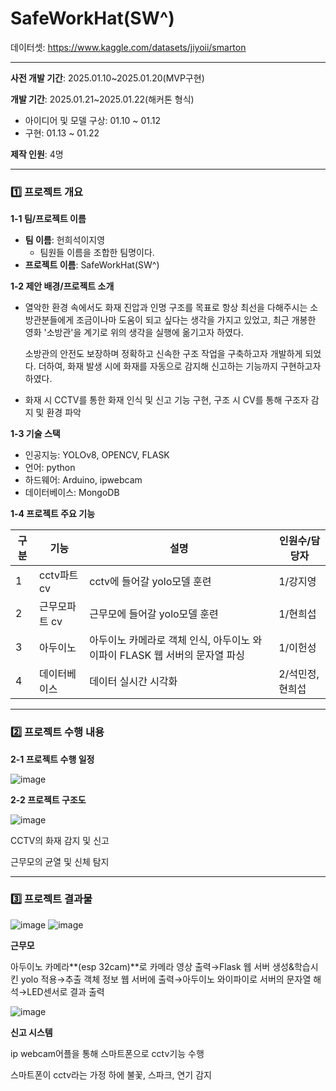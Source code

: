 # SafeWorkHat(SW^)
데이터셋: https://www.kaggle.com/datasets/jiyoii/smarton 

---

**사전 개발 기간**: 2025.01.10~2025.01.20(MVP구현)

**개발 기간**: 2025.01.21~2025.01.22(해커톤 형식)

- 아이디어 및 모델 구상: 01.10 ~ 01.12
- 구현: 01.13 ~ 01.22

**제작 인원**: 4명

---

### **1️⃣ 프로젝트 개요**

**1-1 팀/프로젝트 이름**

- **팀 이름**: 헌희석이지영
    - 팀원들 이름을 조합한 팀명이다.
- **프로젝트 이름**: SafeWorkHat(SW^)

**1-2 제안 배경/프로젝트 소개**

- 열악한 환경 속에서도 화재 진압과 인명 구조를 목표로 항상 최선을 다해주시는 소방관분들에게 조금이나마 도움이 되고 싶다는 생각을 가지고 있었고,
최근 개봉한 영화 '소방관'을 계기로 위의 생각을 실행에 옮기고자 하였다.
    
    소방관의 안전도 보장하며 정확하고 신속한 구조 작업을 구축하고자 개발하게 되었다.
    더하여, 화재 발생 시에 화재를 자동으로 감지해 신고하는 기능까지 구현하고자 하였다.
    
- 화재 시 CCTV를 통한 화재 인식 및 신고 기능 구현, 구조 시 CV를 통해
구조자 감지 및 환경 파악

**1-3 기술 스택**

- 인공지능: YOLOv8, OPENCV, FLASK
- 언어: python
- 하드웨어: Arduino, ipwebcam
- 데이터베이스: MongoDB

**1-4 프로젝트 주요 기능**

| 구분 | 기능 | 설명 | 인원수/담당자 |
| --- | --- | --- | --- |
| 1 | cctv파트 cv | cctv에 들어갈 yolo모델 훈련 | 1/강지영 |
| 2 | 근무모파트 cv | 근무모에 들어갈 yolo모델 훈련 | 1/현희섭 |
| 3 | 아두이노 | 아두이노 카메라로 객체 인식, 아두이노 와이파이 FLASK 웹 서버의 문자열 파싱 | 1/이헌성 |
| 4 | 데이터베이스 | 데이터 실시간 시각화 | 2/석민정, 현희섭 |

---

### **2️⃣ 프로젝트 수행 내용**

**2-1 프로젝트 수행 일정**

![image](https://github.com/user-attachments/assets/307cd674-a860-4dca-a076-6b34014b0f58)


**2-2 프로젝트 구조도**

![image](https://github.com/user-attachments/assets/4b0487f7-826b-4ee3-b4e2-06e3a6a3f6a4)


CCTV의 화재 감지 및 신고

근무모의 균열 및 신체 탐지

---

### 3️⃣ 프로젝트 결과물

![image](https://github.com/user-attachments/assets/c3d8689d-174d-47bd-a2a3-bf616e8d14f6)
![image](https://github.com/user-attachments/assets/4d0cebc7-c7e1-451b-92bf-41a9e887b989)

**근무모**

아두이노 카메라**(esp 32cam)**로 카메라 영상 출력→Flask 웹 서버 생성&학습시킨 yolo 적용→추출 객체 정보 웹 서버에 출력→아두이노 와이파이로 서버의 문자열 해석→LED센서로 결과 출력

![image](https://github.com/user-attachments/assets/b94f8669-f013-4d74-b499-a9f56a8e6344)


**신고 시스템**

ip webcam어플을 통해 스마트폰으로 cctv기능 수행

스마트폰이 cctv라는 가정 하에 불꽃, 스파크, 연기 감지
